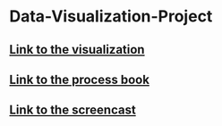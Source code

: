 # Data-Visualization-Project

## [Link to the visualization](quentinbacuet.github.io/Data-Visualization-Project/index.html)
## [Link to the process book](sdf)
## [Link to the screencast](https://youtu.be/52EOYbnHJMM)
